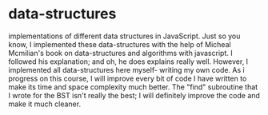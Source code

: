 # data-structures
implementations of different data structures in JavaScript.
Just so you know, I implemented these data-structures with the help of Micheal Mcmilian's book on data-structures and algorithms with javascript. I followed his explanation; and oh, he does explains really well. However, I implemented all data-structures here myself- writing my own code.
As i progress on this course, I will improve every bit of code I have written to make its time and space complexity much better. The "find" subroutine that I wrote for  the BST isn't really the best; I will definitely improve the code and make it much cleaner.
